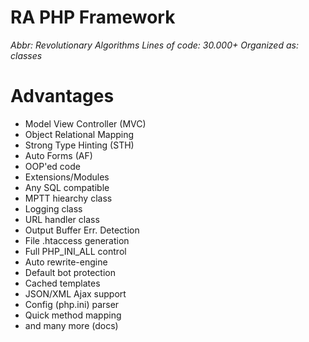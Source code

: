 # RA PHP Framework #
_Abbr: Revolutionary Algorithms_
_Lines of code: 30.000+_
_Organized as: classes_

# Advantages #
  * Model View Controller (MVC)
  * Object Relational Mapping
  * Strong Type Hinting (STH)
  * Auto Forms (AF)
  * OOP'ed code
  * Extensions/Modules
  * Any SQL compatible
  * MPTT hiearchy class
  * Logging class
  * URL handler class
  * Output Buffer Err. Detection
  * File .htaccess generation
  * Full PHP\_INI\_ALL control
  * Auto rewrite-engine
  * Default bot protection
  * Cached templates
  * JSON/XML Ajax support
  * Config (php.ini) parser
  * Quick method mapping
  * and many more (docs)